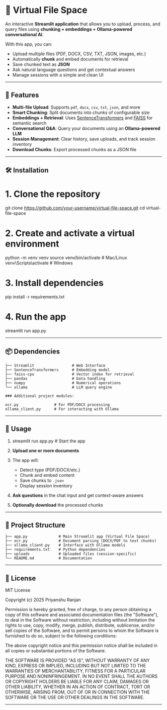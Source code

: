 # 📂 Virtual File Space

An interactive **Streamlit application** that allows you to upload, process, and query files using **chunking + embeddings + Ollama-powered conversational AI**.  

With this app, you can:
- Upload multiple files (PDF, DOCX, CSV, TXT, JSON, images, etc.)
- Automatically **chunk** and embed documents for retrieval
- Save chunked text as **JSON**
- Ask natural language questions and get contextual answers
- Manage sessions with a simple and clean UI

---

## 🚀 Features

- **Multi-file Upload**: Supports `pdf`, `docx`, `csv`, `txt`, `json`, and more  
- **Smart Chunking**: Split documents into chunks of configurable size  
- **Embeddings + Retrieval**: Uses [SentenceTransformers](https://www.sbert.net/) and [FAISS](https://faiss.ai/) for semantic search  
- **Conversational Q&A**: Query your documents using an **Ollama-powered LLM**  
- **Session Management**: Clear history, save uploads, and track session inventory  
- **Download Chunks**: Export processed chunks as a JSON file  

---

## 🛠️ Installation

# 1. Clone the repository
git clone https://github.com/your-username/virtual-file-space.git
cd virtual-file-space

# 2. Create and activate a virtual environment
python -m venv venv
source venv/bin/activate   # Mac/Linux
venv\Scripts\activate      # Windows

# 3. Install dependencies
pip install -r requirements.txt

# 4. Run the app
streamlit run app.py

---

## 📦 Dependencies

```text
├── Streamlit                 # Web Interface  
├── SentenceTransformers      # Embedding model  
├── faiss-cpu                 # Vector index for retrieval  
├── pandas                    # Data handling  
├── numpy                     # Numerical operations  
└── ollama                    # LLM query engine

### Additional project modules:

ocr.py                # For PDF/DOCX processing
ollama_client.py      # For interacting with Ollama
```

---

## 📖 Usage

1. streamlit run app.py  # Start the app

2. **Upload one or more documents**  
3. The app will:  
   - Detect type (PDF/DOCX/etc.)  
   - Chunk and embed content  
   - Save chunks to `.json`  
   - Display session inventory  
4. **Ask questions** in the chat input and get context-aware answers  
5. **Optionally download** the processed chunks   

---

## 📂 Project Structure

```text
├── app.py              # Main Streamlit app (Virtual File Space)
├── ocr.py              # Document parsing (DOCX/PDF to text chunks)
├── ollama_client.py    # Interface with Ollama models
├── requirements.txt    # Python dependencies
├── uploads             # Uploaded files (session-specific)
└── README.md           # Documentation
```

---

## 📜 License

MIT License

Copyright (c) 2025 Priyanshu Ranjan

Permission is hereby granted, free of charge, to any person obtaining a copy
of this software and associated documentation files (the "Software"), to deal
in the Software without restriction, including without limitation the rights
to use, copy, modify, merge, publish, distribute, sublicense, and/or sell
copies of the Software, and to permit persons to whom the Software is
furnished to do so, subject to the following conditions:

The above copyright notice and this permission notice shall be included in all
copies or substantial portions of the Software.

THE SOFTWARE IS PROVIDED "AS IS", WITHOUT WARRANTY OF ANY KIND, EXPRESS OR
IMPLIED, INCLUDING BUT NOT LIMITED TO THE WARRANTIES OF MERCHANTABILITY,
FITNESS FOR A PARTICULAR PURPOSE AND NONINFRINGEMENT. IN NO EVENT SHALL THE
AUTHORS OR COPYRIGHT HOLDERS BE LIABLE FOR ANY CLAIM, DAMAGES OR OTHER
LIABILITY, WHETHER IN AN ACTION OF CONTRACT, TORT OR OTHERWISE, ARISING FROM,
OUT OF OR IN CONNECTION WITH THE SOFTWARE OR THE USE OR OTHER DEALINGS IN THE
SOFTWARE.

---
